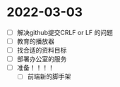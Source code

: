 # 2022-03-03
 - [ ] 解决github提交CRLF or LF 的问题
 - [ ] 教育的播放器
 - [ ] 找合适的资料目标
 - [ ] 部署办公室的服务
 - [ ] 准备！！！！
   - [ ] 前端新的脚手架